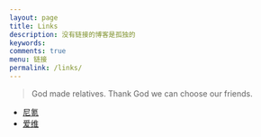 ```yaml
---
layout: page
title: Links
description: 没有链接的博客是孤独的
keywords: 
comments: true
menu: 链接
permalink: /links/
---
```


> God made relatives. Thank God we can choose our friends.

* [尼氪](http://www.sunyifan.site)
* [爱维](http://www.yongwanjuan.com)
